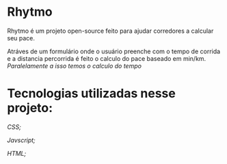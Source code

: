 # Rhytmo

Rhytmo é um projeto open-source feito para ajudar corredores a calcular seu pace.

Atráves de um formulário onde o usuário preenche com o tempo de corrida e a distancia percorrida é feito o calculo do pace baseado em min/km.
 *Paralelamente a isso temos o calculo do tempo*

# Tecnologias utilizadas nesse projeto:

*CSS;*

*Javscript;*

*HTML;*
